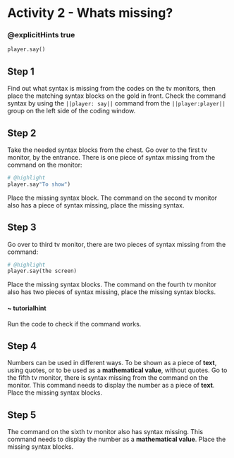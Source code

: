 # Activity 2 - Whats missing?

### @explicitHints true

```python
player.say()
```

## Step 1
Find out what syntax is missing from the codes on the tv monitors, then place the matching syntax blocks on the gold in front.
Check the command syntax by using the `||player: say||` command from the `||player:player||` group on the left side of the coding window.

## Step 2
Take the needed syntax blocks from the chest. Go over to the first tv monitor, by the entrance. There is one piece of syntax missing from the command on the monitor: 
```python
# @highlight
player.say"To show")
```
Place the missing syntax block. The command on the second tv monitor also has a piece of syntax missing, place the missing syntax. 

## Step 3 
Go over to third tv monitor, there are two pieces of syntax missing from the command: 

```python
# @highlight
player.say(the screen)
```

Place the missing syntax blocks. The command on the fourth tv monitor also has two pieces of syntax missing, place the missing syntax blocks. 

#### ~ tutorialhint 
Run the code to check if the command works.

## Step 4
Numbers can be used in different ways. To be shown as a piece of **text**, using quotes, or to be used as a **mathematical value**, without quotes. 
Go to the fifth tv monitor, there is syntax missing from the command on the monitor. 
This command needs to display the number as a piece of **text**. Place the missing syntax blocks. 

## Step 5
The command on the sixth tv monitor also has syntax missing. This command needs to display the number as a **mathematical value**. Place the missing syntax blocks. 


